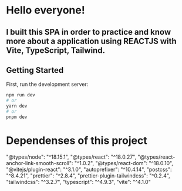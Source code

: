 # Hello everyone! 

## I built this SPA in order to practice and know more about a application using REACTJS with Vite, TypeScript, Tailwind.


## Getting Started

First, run the development server:

```bash
npm run dev
# or
yarn dev
# or
pnpm dev
```

# Dependenses of this project

"@types/node": "^18.15.1",
"@types/react": "^18.0.27",
"@types/react-anchor-link-smooth-scroll": "^1.0.2",
"@types/react-dom": "^18.0.10",
"@vitejs/plugin-react": "^3.1.0",
"autoprefixer": "^10.4.14",
"postcss": "^8.4.21",
"prettier": "^2.8.4",
"prettier-plugin-tailwindcss": "^0.2.4",
"tailwindcss": "^3.2.7",
"typescript": "^4.9.3",
"vite": "^4.1.0"
